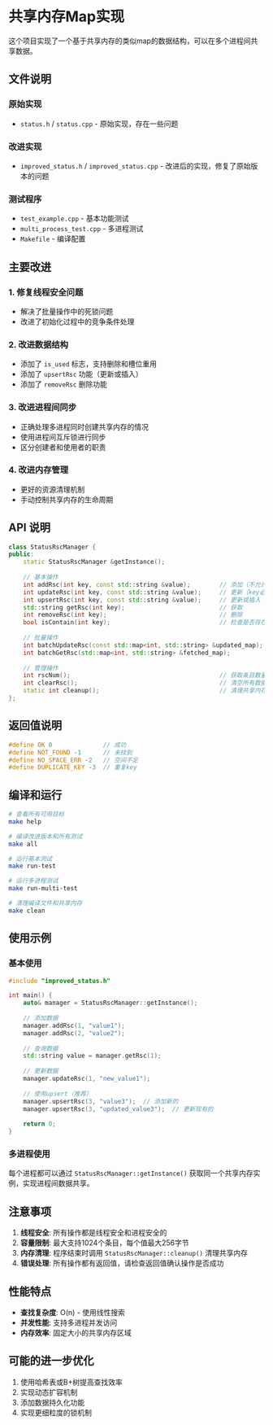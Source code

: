 # 共享内存Map实现

这个项目实现了一个基于共享内存的类似map的数据结构，可以在多个进程间共享数据。

## 文件说明

### 原始实现
- `status.h` / `status.cpp` - 原始实现，存在一些问题

### 改进实现  
- `improved_status.h` / `improved_status.cpp` - 改进后的实现，修复了原始版本的问题

### 测试程序
- `test_example.cpp` - 基本功能测试
- `multi_process_test.cpp` - 多进程测试
- `Makefile` - 编译配置

## 主要改进

### 1. 修复线程安全问题
- 解决了批量操作中的死锁问题
- 改进了初始化过程中的竞争条件处理

### 2. 改进数据结构
- 添加了 `is_used` 标志，支持删除和槽位重用
- 添加了 `upsertRsc` 功能（更新或插入）
- 添加了 `removeRsc` 删除功能

### 3. 改进进程间同步
- 正确处理多进程同时创建共享内存的情况
- 使用进程间互斥锁进行同步
- 区分创建者和使用者的职责

### 4. 改进内存管理
- 更好的资源清理机制
- 手动控制共享内存的生命周期

## API 说明

```cpp
class StatusRscManager {
public:
    static StatusRscManager &getInstance();
    
    // 基本操作
    int addRsc(int key, const std::string &value);        // 添加（不允许重复key）
    int updateRsc(int key, const std::string &value);     // 更新（key必须存在）
    int upsertRsc(int key, const std::string &value);     // 更新或插入
    std::string getRsc(int key);                          // 获取
    int removeRsc(int key);                               // 删除
    bool isContain(int key);                              // 检查是否存在
    
    // 批量操作
    int batchUpdateRsc(const std::map<int, std::string> &updated_map);
    int batchGetRsc(std::map<int, std::string> &fetched_map);
    
    // 管理操作
    int rscNum();                                         // 获取条目数量
    int clearRsc();                                       // 清空所有数据
    static int cleanup();                                 // 清理共享内存
};
```

## 返回值说明

```cpp
#define OK 0              // 成功
#define NOT_FOUND -1      // 未找到
#define NO_SPACE_ERR -2   // 空间不足
#define DUPLICATE_KEY -3  // 重复key
```

## 编译和运行

```bash
# 查看所有可用目标
make help

# 编译改进版本和所有测试
make all

# 运行基本测试
make run-test

# 运行多进程测试
make run-multi-test

# 清理编译文件和共享内存
make clean
```

## 使用示例

### 基本使用
```cpp
#include "improved_status.h"

int main() {
    auto& manager = StatusRscManager::getInstance();
    
    // 添加数据
    manager.addRsc(1, "value1");
    manager.addRsc(2, "value2");
    
    // 查询数据
    std::string value = manager.getRsc(1);
    
    // 更新数据
    manager.updateRsc(1, "new_value1");
    
    // 使用upsert（推荐）
    manager.upsertRsc(3, "value3");  // 添加新的
    manager.upsertRsc(3, "updated_value3");  // 更新现有的
    
    return 0;
}
```

### 多进程使用
每个进程都可以通过 `StatusRscManager::getInstance()` 获取同一个共享内存实例，实现进程间数据共享。

## 注意事项

1. **线程安全**: 所有操作都是线程安全和进程安全的
2. **容量限制**: 最大支持1024个条目，每个值最大256字节
3. **内存清理**: 程序结束时调用 `StatusRscManager::cleanup()` 清理共享内存
4. **错误处理**: 所有操作都有返回值，请检查返回值确认操作是否成功

## 性能特点

- **查找复杂度**: O(n) - 使用线性搜索
- **并发性能**: 支持多进程并发访问
- **内存效率**: 固定大小的共享内存区域

## 可能的进一步优化

1. 使用哈希表或B+树提高查找效率
2. 实现动态扩容机制
3. 添加数据持久化功能
4. 实现更细粒度的锁机制
